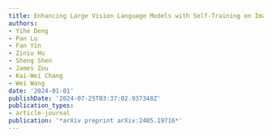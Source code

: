 ```yaml
---
title: Enhancing Large Vision Language Models with Self-Training on Image Comprehension
authors:
- Yihe Deng
- Pan Lu
- Fan Yin
- Ziniu Hu
- Sheng Shen
- James Zou
- Kai-Wei Chang
- Wei Wang
date: '2024-01-01'
publishDate: '2024-07-25T03:37:02.937348Z'
publication_types:
- article-journal
publication: '*arXiv preprint arXiv:2405.19716*'
---
```

